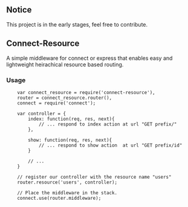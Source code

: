 ## Notice ##
This project is in the early stages, feel free to contribute.

## Connect-Resource ##
A simple middleware for connect or express that enables easy and lightweight
heirachical resource based routing.

### Usage ###
		var connect_resource = require('connect-resource'),
		router = connect_resource.router(),
		connect = require('connect');
		
		var controller = {
			index: function(req, res, next){
				// ... respond to index action at url "GET prefix/"
			},
			
			show: function(req, res, next){
				// ... respond to show action  at url "GET prefix/id"
			}
			
			// ...
		}

		// register our controller with the resource name "users"
		router.resource('users', controller);
		
		// Place the middleware in the stack.		
		connect.use(router.middleware);
